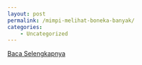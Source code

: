 ```yaml
---
layout: post
permalink: /mimpi-melihat-boneka-banyak/
categories:
    - Uncategorized
---
```


[Baca Selengkapnya](/02)